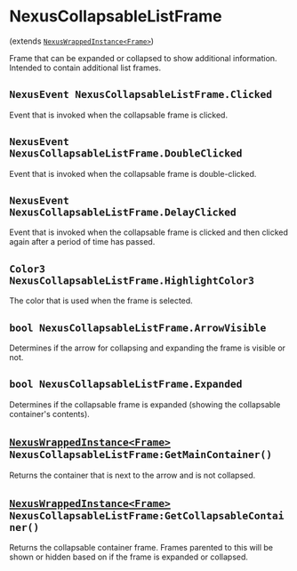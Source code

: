 # NexusCollapsableListFrame
(extends [`NexusWrappedInstance<Frame>`](../../Base/NexusWrappedInstance.md))

Frame that can be expanded or collapsed to show additional information.
Intended to contain additional list frames.

## `NexusEvent NexusCollapsableListFrame.Clicked`
Event that is invoked when the collapsable frame
is clicked.

## `NexusEvent NexusCollapsableListFrame.DoubleClicked`
Event that is invoked when the collapsable frame
is double-clicked.

## `NexusEvent NexusCollapsableListFrame.DelayClicked`
Event that is invoked when the collapsable frame
is clicked and then clicked again after a period
of time has passed.

## `Color3 NexusCollapsableListFrame.HighlightColor3`
The color that is used when the frame is selected.

## `bool NexusCollapsableListFrame.ArrowVisible`
Determines if the arrow for collapsing and expanding
the frame is visible or not.

## `bool NexusCollapsableListFrame.Expanded`
Determines if the collapsable frame is expanded (showing
the collapsable container's contents).

## [`NexusWrappedInstance<Frame>`](../../Base/NexusWrappedInstance.md) ` NexusCollapsableListFrame:GetMainContainer()`
Returns the container that is next to the arrow and
is not collapsed.

## [`NexusWrappedInstance<Frame>`](../../Base/NexusWrappedInstance.md) ` NexusCollapsableListFrame:GetCollapsableContainer()`
Returns the collapsable container frame. Frames
parented to this will be shown or hidden based on
if the frame is expanded or collapsed.